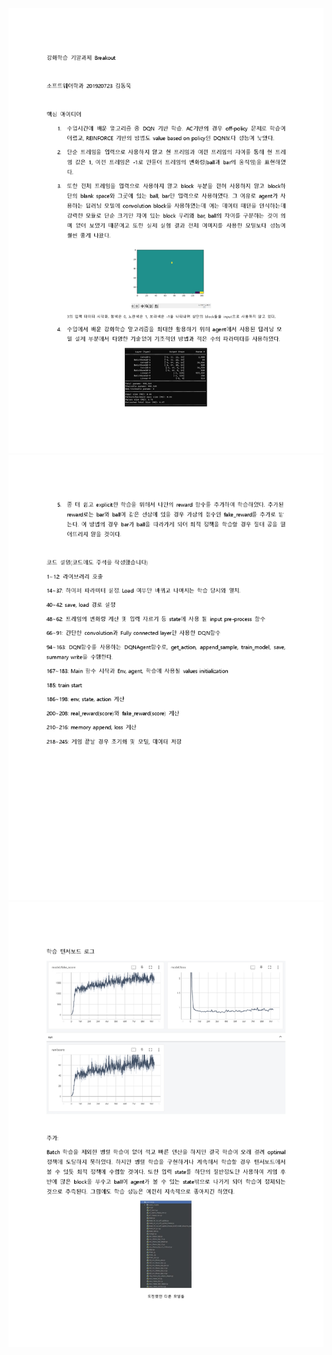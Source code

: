 ![imgs1](./imgs/강화학습%20기말과제%20Breakout_page-0001.jpg)
![imgs2](./imgs/강화학습%20기말과제%20Breakout_page-0002.jpg)
![imgs3](./imgs/강화학습%20기말과제%20Breakout_page-0003.jpg)
